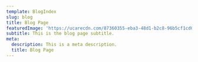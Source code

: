 ```yaml
---
template: BlogIndex
slug: blog
title: Blog Page
featuredImage: 'https://ucarecdn.com/87360355-eba3-48d1-b2c8-96b5cf1cd0e3/'
subtitle: This is the blog page subtitle.
meta:
  description: This is a meta description.
  title: Blog Page
---
```


